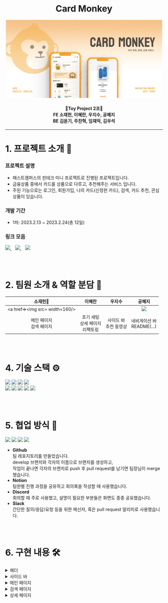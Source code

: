 <div align="center">
<h1>Card Monkey</h1>
  <img src="./public/readme_title.jpg" width=500 />
  <h4>
    🐒Toy Project 2조🐒</br>
    FE 소재헌, 이혜란, 우지수, 공혜지</br>
    BE 김윤기, 주찬혁, 임재억, 김우석
  </h4>
</div>

---

# 1. 프로젝트 소개 💁

### 프로젝트 설명

- 패스트캠퍼스의 핀테크 미니 프로젝트로 진행된 프로젝트입니다.
- 금융상품 중에서 카드를 상품으로 다루고, 추천해주는 서비스 입니다.
- 주된 기능으로는 로그인, 회원가입, 나의 카드(신청한 카드), 검색, 카드 추천, 관심상품이 있습니다.

### 개발 기간

- 1차: 2023.2.13 ~ 2023.2.24(총 12일)

### 링크 모음

<a href="">
  <img src="https://img.shields.io/badge/배포사이트-FF0000?style=for-the-badge&logo=youtube&logoColor=white" />
</a>&nbsp;&nbsp;
<a href="https://github.com/React-Team-Project/Youtube-Clone">
  <img src="https://img.shields.io/badge/팀레포-181717?style=for-the-badge&logo=github&logoColor=white" />
</a>&nbsp;&nbsp;
<a href="https://www.notion.so/Youtube-Clone-Project-2992e54002d1479181071cf8e0f3f51d">
  <img src="https://img.shields.io/badge/팀노션-fc9847?style=for-the-badge&logo=notion&logoColor=white" />
</a>

<br><br>

# 2. 팀원 소개 & 역할 분담 👥

|              소재헌👑              |                 이혜란                 |                 우지수                 |                                                         공혜지                                                          |
| :--------------------------------: | :------------------------------------: | :------------------------------------: | :---------------------------------------------------------------------------------------------------------------------: |
| <a href=><img src= width=160/></a> | <a href=""><img src="" width=160/></a> | <a href=""><img src="" width=160/></a> | <a href="https://github.com/hayden365"><img src="https://avatars.githubusercontent.com/u/109419531?v=4" width=160/></a> |
|     메인 페이지<br>검색 페이지     |  초기 세팅<br>상세 페이지<br>리팩토링  |        사이드 바<br>추천 동영상        |                                              네비게이션 바<br>README(...)                                               |

<br><br>

# 4. 기술 스택 ⚙️

<img src="https://img.shields.io/badge/html5-E34F26?style=for-the-badge&logo=html5&logoColor=white"> <img src="https://img.shields.io/badge/react-61DAFB?style=for-the-badge&logo=react&logoColor=black"> <img src="https://img.shields.io/badge/javascript-F7DF1E?style=for-the-badge&logo=javascript&logoColor=black"> <img src="https://img.shields.io/badge/typescript-3178C6?style=for-the-badge&logo=typescript&logoColor=white">
<br><img src="https://img.shields.io/badge/css-1572B6?style=for-the-badge&logo=css3&logoColor=white"> <img src="https://img.shields.io/badge/styledcomponents-DB7093?style=for-the-badge&logo=styledcomponents&logoColor=white"> <img src="https://img.shields.io/badge/node.js-339933?style=for-the-badge&logo=node.js&logoColor=white"> <img src="https://img.shields.io/badge/Axios-671ddf?style=for-the-badge&logo=Axios&logoColor=white"> <img src="https://img.shields.io/badge/git-F05032?style=for-the-badge&logo=git&logoColor=white">

<br><br>

# 5. 협업 방식 🤝

<img src="https://img.shields.io/badge/github-181717?style=for-the-badge&logo=github&logoColor=white"> <img src="https://img.shields.io/badge/notion-fc9847?style=for-the-badge&logo=notion&logoColor=white"> <img src="https://img.shields.io/badge/discord-5865F2?style=for-the-badge&logo=discord&logoColor=white"> <img src="https://img.shields.io/badge/slack-4A154B?style=for-the-badge&logo=slack&logoColor=white">

- **Github**
  <br>팀 레포지토리를 만들었습니다.
  <br>develop 브랜치와 각자의 이름으로 브랜치를 생성하고,
  <br>작업이 끝나면 각자의 브랜치로 push 후 pull request를 남기면 팀장님이 merge 했습니다.
- **Notion**
  <br>팀원별 진행 과정을 공유하고 회의록을 작성할 때 사용했습니다.
- **Discord**
  <br>회의할 때 주로 사용했고, 설명이 필요한 부분들은 화면도 종종 공유했습니다.
- **Slack**
  <br>간단한 질의/응답/요청 등을 위한 메신저, 혹은 pull request 알리미로 사용했습니다.

<br><br>

# 6. 구현 내용 🛠︎

<details>
<summary>헤더</summary>

1. 왼쪽
   - 로고 클릭: 메인 페이지로 이동
   - 메뉴 클릭: 시 사이드 바 크기 조절
2. 중앙
   - 검색
     - Enter와 🔍︎ 클릭으로 동작
     - 검색: 검색 페이지로 "메인주소+search?q=검색어"로 링크 변경 / 검색어 없을 경우 미동작
     - 검색창 focus: 창 크기 변화 및 아이콘 추가
     - 검색어 입력: 🗙 버튼 생성, 클릭 시 검색어 모두 삭제
   - 툴팁: 검색, 음성검색
3. 오른쪽
   - 툴팁: 영상 제작, 알림, 사용자
4. 반응형 CSS
   - width 674px 이하 - 🔍︎ 한 번 클릭: 검색창 열림 - ⬅ 클릭: 검색창 닫힘
   </details>

<details>
<summary>사이드 바</summary>

1. UI
   - 기본형: 아이콘 + 메뉴 이름
   - 축약형: 아이콘
   </details>

<details>
<summary>메인 페이지</summary>

1. API
   - 검색(search)
     - 'beautiful' 키워드로 영상 데이터 요청
   - 특정 동영상(video)
     - 위 검색 API 응답의 videoId 값으로 상세 데이터 요청
2. 영상 썸네일
3. 영상 정보
   - 조회수 표기 단위
     - K(Kilo): 1천 이상
     - M(Million): 1백만 이상
     - B(Billion): 10억 이상
   - 업로드 후 지난 시간
     - 영상 업로드 날짜와 오늘 날짜를 비교하여 지난 시간 표기
     - date-fns 모듈 사용
   - 영상길이
     - ISO_8601 duration을 함수를 사용해 표준시각으로 보이게 함
   - CSS
     - 사이드바가 펼쳐졌는지 여부를 boolean으로 받아서 그에 따라 px을 조정.

</details>

<details>
<summary>검색 페이지</summary>

1. API
   - 검색(search)
     - URL주소의 q값으로 데이터 요청. useLocation과 URLSearchParams 사용
   - 특정 동영상(video)
     - 위 검색 API 응답에서 video id 종류가 video인 경우 요청
   - 특정 채널(channel)
     - 위 검색 API 응답에서 video id 종류가 channel인 경우 요청
2. 검색 리스트
   - 검색 결과 채널과 영상에 따라서 if문으로 다른 컴포넌트로 구현
   - 메인 페이지의 동영상 컴포넌트를 재활용하여 사용
   </details>

<details>
<summary>상세 페이지</summary>

1. API
   - 특정 동영상(video)
     - URL주소에서 videoId로 요청
   - 연관 동영상(related)
     - 메인 동영상 videoId 값으로 관련 영상 데이터 요청
   - 댓글 데이터(comment)
     - 메인 동영상 videoId 값으로 댓글 데이터 요청
2. 메인 동영상(왼쪽)
   - 영상 설명란
     - 기본: height 값이 100px로 설명 일부만 노출
     - 클릭: height 값이 auto로 모든 내용 노출
   - 댓글
     - 답글 클릭: 대댓글용 input 박스 생성
     - 댓글 더 보기: 추가 댓글 20개 로딩
3. 관련 동영상(오른쪽)
   - 캐싱: 쿼리키['related', videoId]로 캐싱
4. 반응형 CSS
   - width 1140px 이하
     - 관련 동영상 상단: 썸네일 / 하단: 영상 정보
   - width 830px 이하 - 상단: 메인 동영상 - 하단: 관련 동영상
   </details>
